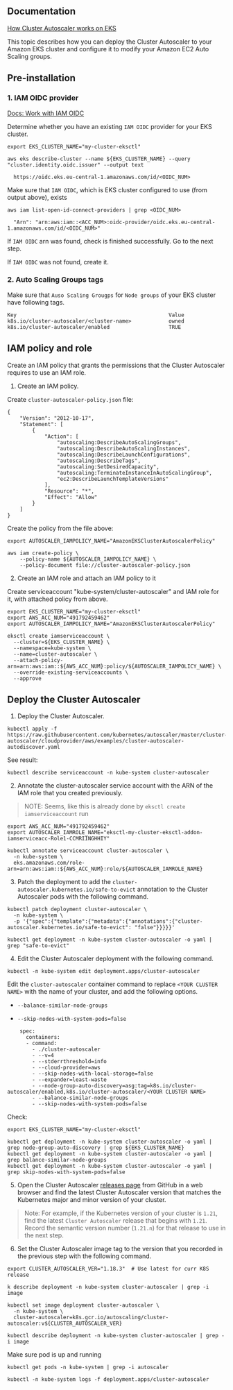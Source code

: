 ## Documentation

[How Cluster Autoscaler works on EKS](https://docs.aws.amazon.com/eks/latest/userguide/cluster-autoscaler.html)

This topic describes how you can deploy the Cluster Autoscaler to your Amazon EKS cluster and configure it to modify your Amazon EC2 Auto Scaling groups.


## Pre-installation

### 1. IAM OIDC provider

[Docs: Work with IAM OIDC](https://docs.aws.amazon.com/eks/latest/userguide/enable-iam-roles-for-service-accounts.html)

Determine whether you have an existing `IAM OIDC` provider for your EKS cluster.
```
export EKS_CLUSTER_NAME="my-cluster-eksctl"

aws eks describe-cluster --name ${EKS_CLUSTER_NAME} --query "cluster.identity.oidc.issuer" --output text

  https://oidc.eks.eu-central-1.amazonaws.com/id/<OIDC_NUM>
```

Make sure that `IAM OIDC`, which is EKS cluster configured to use (from output above), exists
```
aws iam list-open-id-connect-providers | grep <OIDC_NUM>

  "Arn": "arn:aws:iam::<ACC_NUM>:oidc-provider/oidc.eks.eu-central-1.amazonaws.com/id/<OIDC_NUM>"
```
 If `IAM OIDC` arn was found, check is finished successfully. Go to the next step.
 
 If `IAM OIDC` was not found, create it.
 
 
### 2. Auto Scaling Groups tags 
 
Make sure that `Auso Scaling Grougps` for `Node groups` of your EKS cluster have following tags.
```
Key	                                                Value
k8s.io/cluster-autoscaler/<cluster-name>	        owned
k8s.io/cluster-autoscaler/enabled	                TRUE
```


## IAM policy and role

Create an IAM policy that grants the permissions that the Cluster Autoscaler requires to use an IAM role.

1. Create an IAM policy.

Create `cluster-autoscaler-policy.json` file:
```
{
    "Version": "2012-10-17",
    "Statement": [
        {
            "Action": [
                "autoscaling:DescribeAutoScalingGroups",
                "autoscaling:DescribeAutoScalingInstances",
                "autoscaling:DescribeLaunchConfigurations",
                "autoscaling:DescribeTags",
                "autoscaling:SetDesiredCapacity",
                "autoscaling:TerminateInstanceInAutoScalingGroup",
                "ec2:DescribeLaunchTemplateVersions"
            ],
            "Resource": "*",
            "Effect": "Allow"
        }
    ]
}
```

Create the policy from the file above:
```
export AUTOSCALER_IAMPOLICY_NAME="AmazonEKSClusterAutoscalerPolicy"

aws iam create-policy \
    --policy-name ${AUTOSCALER_IAMPOLICY_NAME} \
    --policy-document file://cluster-autoscaler-policy.json
```


2. Create an IAM role and attach an IAM policy to it

Create serviceaccount "kube-system/cluster-autoscaler" and IAM role for it, with attached policy from above.
```
export EKS_CLUSTER_NAME="my-cluster-eksctl"
export AWS_ACC_NUM="491792459462"
export AUTOSCALER_IAMPOLICY_NAME="AmazonEKSClusterAutoscalerPolicy"

eksctl create iamserviceaccount \
  --cluster=${EKS_CLUSTER_NAME} \
  --namespace=kube-system \
  --name=cluster-autoscaler \
  --attach-policy-arn=arn:aws:iam::${AWS_ACC_NUM}:policy/${AUTOSCALER_IAMPOLICY_NAME} \
  --override-existing-serviceaccounts \
  --approve
```




## Deploy the Cluster Autoscaler

1. Deploy the Cluster Autoscaler.

```
kubectl apply -f https://raw.githubusercontent.com/kubernetes/autoscaler/master/cluster-autoscaler/cloudprovider/aws/examples/cluster-autoscaler-autodiscover.yaml
```

See result:
```
kubectl describe serviceaccount -n kube-system cluster-autoscaler
```

2. Annotate the cluster-autoscaler service account with the ARN of the IAM role that you created previously.

> NOTE: Seems, like this is already done by `eksctl create iamserviceaccount` run
```
export AWS_ACC_NUM="491792459462"
export AUTOSCALER_IAMROLE_NAME="eksctl-my-cluster-eksctl-addon-iamserviceacc-Role1-CCMRIINGHHIY"

kubectl annotate serviceaccount cluster-autoscaler \
  -n kube-system \
  eks.amazonaws.com/role-arn=arn:aws:iam::${AWS_ACC_NUM}:role/${AUTOSCALER_IAMROLE_NAME}
```

3. Patch the deployment to add the `cluster-autoscaler.kubernetes.io/safe-to-evict` annotation to the Cluster Autoscaler pods with the following command.
```
kubectl patch deployment cluster-autoscaler \
  -n kube-system \
  -p '{"spec":{"template":{"metadata":{"annotations":{"cluster-autoscaler.kubernetes.io/safe-to-evict": "false"}}}}}'

kubectl get deployment -n kube-system cluster-autoscaler -o yaml | grep "safe-to-evict"
```

4. Edit the Cluster Autoscaler deployment with the following command.
```
kubectl -n kube-system edit deployment.apps/cluster-autoscaler
```
Edit the `cluster-autoscaler` container command to replace `<YOUR CLUSTER NAME>` with the name of your cluster, and add the following options.

- `--balance-similar-node-groups`

- `--skip-nodes-with-system-pods=false`
  
```
    spec:
      containers:
      - command:
        - ./cluster-autoscaler
        - --v=4
        - --stderrthreshold=info
        - --cloud-provider=aws
        - --skip-nodes-with-local-storage=false
        - --expander=least-waste
        - --node-group-auto-discovery=asg:tag=k8s.io/cluster-autoscaler/enabled,k8s.io/cluster-autoscaler/<YOUR CLUSTER NAME>
        - --balance-similar-node-groups
        - --skip-nodes-with-system-pods=false
```

Check:
```
export EKS_CLUSTER_NAME="my-cluster-eksctl"

kubectl get deployment -n kube-system cluster-autoscaler -o yaml | grep node-group-auto-discovery | grep ${EKS_CLUSTER_NAME}
kubectl get deployment -n kube-system cluster-autoscaler -o yaml | grep balance-similar-node-groups
kubectl get deployment -n kube-system cluster-autoscaler -o yaml | grep skip-nodes-with-system-pods=false
```

5. Open the Cluster Autoscaler [releases page](https://github.com/kubernetes/autoscaler/releases) from GitHub in a web browser and find the latest Cluster Autoscaler version that matches the Kubernetes major and minor version of your cluster. 

> Note: For example, if the Kubernetes version of your cluster is `1.21`, find the latest `Cluster Autoscaler` release that begins with `1.21`. Record the semantic version number (`1.21.n`) for that release to use in the next step.

6. Set the Cluster Autoscaler image tag to the version that you recorded in the previous step with the following command.
```
export CLUSTER_AUTOSCALER_VER="1.18.3"  # Use latest for curr K8S release

k describe deployment -n kube-system cluster-autoscaler | grep -i image

kubectl set image deployment cluster-autoscaler \
  -n kube-system \
  cluster-autoscaler=k8s.gcr.io/autoscaling/cluster-autoscaler:v${CLUSTER_AUTOSCALER_VER}

kubectl describe deployment -n kube-system cluster-autoscaler | grep -i image
```

Make sure pod is up and running
```
kubectl get pods -n kube-system | grep -i autoscaler

kubectl -n kube-system logs -f deployment.apps/cluster-autoscaler

```


















